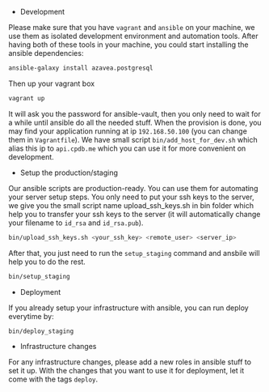 


* Development

Please make sure that you have `vagrant` and `ansible` on your machine, we use them as isolated development environment and automation tools. After having both of these tools in your machine, you could start installing the ansible dependencies:

``` bash
ansible-galaxy install azavea.postgresql
```

Then up your vagrant box
``` bash
vagrant up
```

It will ask you the password for ansible-vault, then you only need to wait for a while until ansible do all the needed stuff. When the provision is done, you may find your application running at ip `192.168.50.100` (you can change them in `Vagrantfile`). We have small script `bin/add_host_for_dev.sh` which alias this ip to `api.cpdb.me` which you can use it for more convenient on development.

* Setup the production/staging

Our ansible scripts are production-ready. You can use them for automating your server setup steps. You only need to put your ssh keys to the server, we give you the small script name upload_ssh_keys.sh in bin folder which help you to transfer your ssh keys to the server (it will automatically change your filename to `id_rsa` and `id_rsa.pub`).

``` bash
bin/upload_ssh_keys.sh <your_ssh_key> <remote_user> <server_ip>
```

After that, you just need to run the `setup_staging` command and ansbile will help you to do the rest.
``` bash
bin/setup_staging
```

* Deployment

If you already setup your infrastructure with ansible, you can run deploy everytime by:

``` bash
bin/deploy_staging
```

* Infrastructure changes

For any infrastructure changes, please add a new roles in ansible stuff to set it up. With the changes that you want to use it for deployment, let it come with the tags `deploy`.
